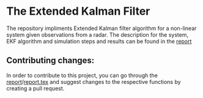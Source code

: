 # The Extended Kalman Filter
The repository impliments Extended Kalman filter algorithm for a non-linear system given observations from a radar. The description for the system, EKF algorithm and simulation steps and results can be found in the [report](Report/report.pdf) 

## Contributing changes: 
In order to contribute to this project, you can go through the [report](Report/report.pdf)/[report.tex](Report/report.tex) and suggest changes to the respective functions by creating a pull request. 
